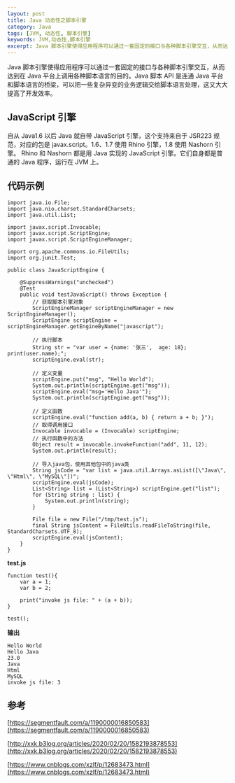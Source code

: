 ```yaml
---
layout: post
title: Java 动态性之脚本引擎
category: Java
tags: [JVM, 动态性, 脚本引擎]
keywords: JVM,动态性,脚本引擎
excerpt: Java 脚本引擎使得应用程序可以通过一套固定的接口与各种脚本引擎交互，从而达到在 Java 平台上调用各种脚本语言的目的。Java 脚本 API 是连通 Java 平台和脚本语言的桥梁，可以把一些复杂异变的业务逻辑交给脚本语言处理，这又大大提高了开发效率。
---
```


Java 脚本引擎使得应用程序可以通过一套固定的接口与各种脚本引擎交互，从而达到在 Java 平台上调用各种脚本语言的目的。Java 脚本 API 是连通 Java 平台和脚本语言的桥梁，可以把一些复杂异变的业务逻辑交给脚本语言处理，这又大大提高了开发效率。

## JavaScript 引擎

自从 Java1.6 以后 Java 就自带 JavaScript 引擎，这个支持来自于 JSR223 规范，对应的包是 javax.script。1.6、1.7 使用 Rhino 引擎，1.8 使用 Nashorn 引擎。
Rhino 和 Nashorn 都是用 Java 实现的 JavaScript 引擎。它们自身都是普通的 Java 程序，运行在 JVM 上。

## 代码示例

```
import java.io.File;
import java.nio.charset.StandardCharsets;
import java.util.List;

import javax.script.Invocable;
import javax.script.ScriptEngine;
import javax.script.ScriptEngineManager;

import org.apache.commons.io.FileUtils;
import org.junit.Test;

public class JavaScriptEngine {

    @SuppressWarnings("unchecked")
    @Test
    public void testJavaScript() throws Exception {
        // 获取脚本引擎对象
        ScriptEngineManager scriptEngineManager = new ScriptEngineManager();
        ScriptEngine scriptEngine = scriptEngineManager.getEngineByName("javascript");

        // 执行脚本
        String str = "var user = {name: '张三',  age: 18}; print(user.name);";
        scriptEngine.eval(str);

        // 定义变量
        scriptEngine.put("msg", "Hello World");
        System.out.println(scriptEngine.get("msg"));
        scriptEngine.eval("msg='Hello Java'");
        System.out.println(scriptEngine.get("msg"));

        // 定义函数
        scriptEngine.eval("function add(a, b) { return a + b; }");
        // 取得调用接口
        Invocable invocable = (Invocable) scriptEngine;
        // 执行函数中的方法
        Object result = invocable.invokeFunction("add", 11, 12);
        System.out.println(result);

        // 导入java包，使用其他包中的java类
        String jsCode = "var list = java.util.Arrays.asList([\"Java\", \"Html\", \"MySQL\"])";
        scriptEngine.eval(jsCode);
        List<String> list = (List<String>) scriptEngine.get("list");
        for (String string : list) {
            System.out.println(string);
        }

        File file = new File("/tmp/test.js");
        final String jsContent = FileUtils.readFileToString(file, StandardCharsets.UTF_8);
        scriptEngine.eval(jsContent);
    }
}
```

**test.js**
```
function test(){
    var a = 1;
    var b = 2;

    print("invoke js file: " + (a + b));   
}

test();
```

**输出**
```
Hello World
Hello Java
23.0
Java
Html
MySQL
invoke js file: 3
```


## 参考

[https://segmentfault.com/a/1190000016850583](https://segmentfault.com/a/1190000016850583)

[http://xxk.b3log.org/articles/2020/02/20/1582193878553](http://xxk.b3log.org/articles/2020/02/20/1582193878553)

[https://www.cnblogs.com/xzlf/p/12683473.html](https://www.cnblogs.com/xzlf/p/12683473.html)
